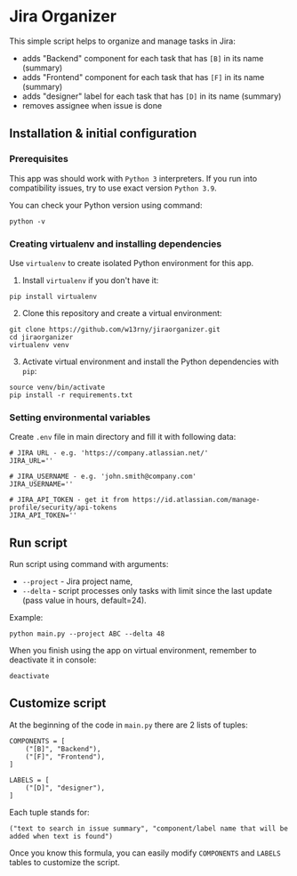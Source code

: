 # Jira Organizer

This simple script helps to organize and manage tasks in Jira:

* adds "Backend" component for each task that has `[B]` in its name (summary)
* adds "Frontend" component for each task that has `[F]` in its name (summary)
* adds "designer" label for each task that has `[D]` in its name (summary) 
* removes assignee when issue is done

## Installation & initial configuration

### Prerequisites

This app was should work with `Python 3` interpreters. If you run into compatibility issues, try to use exact
version `Python 3.9`.

You can check your Python version using command:

```commandline
python -v
```

### Creating virtualenv and installing dependencies

Use `virtualenv` to create isolated Python environment for this app.

1. Install `virtualenv` if you don't have it:

```commandline
pip install virtualenv
```

2. Clone this repository and create a virtual environment:

```commandline
git clone https://github.com/w13rny/jiraorganizer.git
cd jiraorganizer
virtualenv venv
```

3. Activate virtual environment and install the Python dependencies with `pip`:

```commandline
source venv/bin/activate
pip install -r requirements.txt
```

### Setting environmental variables

Create `.env` file in main directory and fill it with following data:

```
# JIRA URL - e.g. 'https://company.atlassian.net/'
JIRA_URL=''

# JIRA_USERNAME - e.g. 'john.smith@company.com'
JIRA_USERNAME=''

# JIRA_API_TOKEN - get it from https://id.atlassian.com/manage-profile/security/api-tokens
JIRA_API_TOKEN=''
```

## Run script

Run script using command with arguments:

* `--project` - Jira project name,
* `--delta` - script processes only tasks with limit since the last update (pass value in hours, default=24).

Example:

```commandline
python main.py --project ABC --delta 48
```

When you finish using the app on virtual environment, remember to deactivate it in console:

```commandline
deactivate
```

## Customize script

At the beginning of the code in `main.py` there are 2 lists of tuples:

```
COMPONENTS = [
    ("[B]", "Backend"),
    ("[F]", "Frontend"),
]

LABELS = [
    ("[D]", "designer"),
]
```

Each tuple stands for:

```
("text to search in issue summary", "component/label name that will be added when text is found")
```

Once you know this formula, you can easily modify `COMPONENTS` and `LABELS` tables to customize the script.